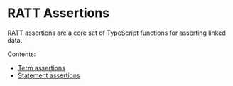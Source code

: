 # RATT Assertions

RATT assertions are a core set of TypeScript functions for asserting linked data.

Contents:

- [Term assertions](term)
- [Statement assertions](statement)
